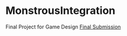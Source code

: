 # MonstrousIntegration
Final Project for Game Design
[Final Submission](https://github.com/DwnNyxDev/MonstrousIntegration/releases/tag/FInalSubmission)

